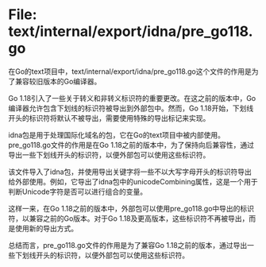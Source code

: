 # File: text/internal/export/idna/pre_go118.go

在Go的text项目中，text/internal/export/idna/pre_go118.go这个文件的作用是为了兼容较旧版本的Go编译器。

Go 1.18引入了一些关于转义和非转义标识符的重要更改。在这之前的版本中，Go编译器允许包含下划线的标识符被导出到外部包中。然而，Go 1.18开始，下划线开头的标识符将默认不被导出，需要使用特殊的导出标记来实现。

idna包是用于处理国际化域名的包，它在Go的text项目中被内部使用。pre_go118.go文件的作用是在Go 1.18之前的版本中，为了保持向后兼容性，通过导出一些下划线开头的标识符，以便外部包可以使用这些标识符。

该文件导入了idna包，并使用导出关键字将一些不以大写字母开头的标识符导出给外部使用。例如，它导出了idna包中的unicodeCombining属性，这是一个用于判断Unicode字符是否可以进行组合的变量。

这样一来，在Go 1.18之前的版本中，外部包可以使用pre_go118.go中导出的标识符，以兼容之前的Go版本。对于Go 1.18及更高版本，这些标识符不再被导出，而是使用新的导出方式。

总结而言，pre_go118.go文件的作用是为了兼容Go 1.18之前的版本，通过导出一些下划线开头的标识符，以便外部包可以使用这些标识符。

